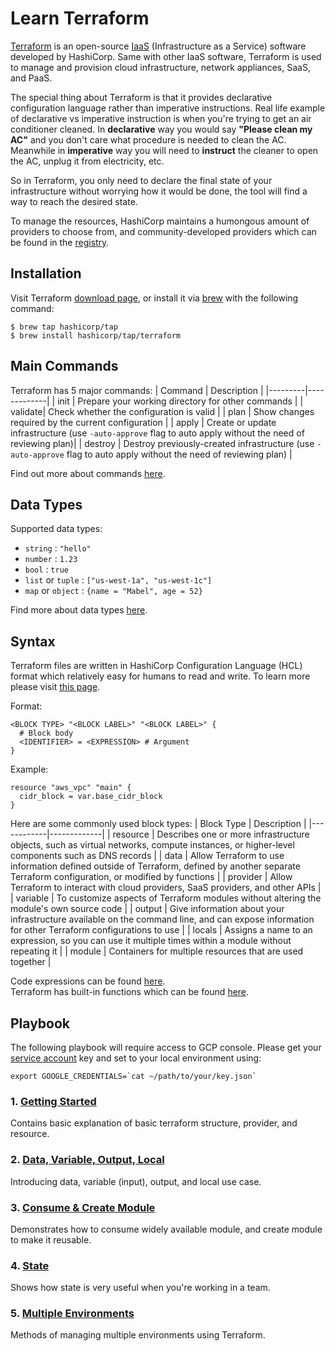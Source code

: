 # Learn Terraform

[Terraform](https://www.terraform.io/) is an open-source [IaaS](https://azure.microsoft.com/en-us/overview/what-is-iaas/) (Infrastructure as a Service) software developed by HashiCorp. Same with other IaaS software, Terraform is used to manage and provision cloud infrastructure, network appliances, SaaS, and PaaS.  

The special thing about Terraform is that it provides declarative configuration language rather than imperative instructions. Real life example of declarative vs imperative instruction is when you're trying to get an air conditioner cleaned. In **declarative** way you would say **"Please clean my AC"** and you don't care what procedure is needed to clean the AC. Meanwhile in **imperative** way you will need to **instruct** the cleaner to open the AC, unplug it from electricity, etc.  

So in Terraform, you only need to declare the final state of your infrastructure without worrying how it would be done, the tool will find a way to reach the desired state.  

To manage the resources, HashiCorp maintains a humongous amount of providers to choose from, and community-developed providers which can be found in the  [registry](https://registry.terraform.io/).

## Installation

Visit Terraform [download page](https://www.terraform.io/downloads), or install it via [brew](https://brew.sh/) with the following command:
```
$ brew tap hashicorp/tap
$ brew install hashicorp/tap/terraform
```

## Main Commands

Terraform has 5 major commands:
| Command | Description |
|---------|-------------|
| init    | Prepare your working directory for other commands |
| validate| Check whether the configuration is valid |
| plan    | Show changes required by the current configuration |
| apply   | Create or update infrastructure (use `-auto-approve` flag to auto apply without the need of reviewing plan)|
| destroy | Destroy previously-created infrastructure (use `-auto-approve` flag to auto apply without the need of reviewing plan) |

Find out more about commands [here](https://www.terraform.io/cli/commands).

## Data Types

Supported data types:
- `string` : `"hello"`
- `number` : `1.23`
- `bool` : `true`
- `list` or `tuple` : `["us-west-1a", "us-west-1c"]`
- `map` or `object` : `{name = "Mabel", age = 52}`

Find more about data types [here](https://www.terraform.io/language/expressions/types).

## Syntax
Terraform files are written in HashiCorp Configuration Language (HCL) format which relatively easy for humans to read and write. To learn more please visit [this page](https://www.terraform.io/language/syntax).  

Format:
```
<BLOCK TYPE> "<BLOCK LABEL>" "<BLOCK LABEL>" {
  # Block body
  <IDENTIFIER> = <EXPRESSION> # Argument
}
```
Example:
```
resource "aws_vpc" "main" {
  cidr_block = var.base_cidr_block
}
```

Here are some commonly used block types:
| Block Type | Description |
|------------|-------------|
| resource   | Describes one or more infrastructure objects, such as virtual networks, compute instances, or higher-level components such as DNS records |
| data       | Allow Terraform to use information defined outside of Terraform, defined by another separate Terraform configuration, or modified by functions |
| provider   | Allow Terraform to interact with cloud providers, SaaS providers, and other APIs |
| variable   | To customize aspects of Terraform modules without altering the module's own source code |
| output     | Give information about your infrastructure available on the command line, and can expose information for other Terraform configurations to use |
| locals     | Assigns a name to an expression, so you can use it multiple times within a module without repeating it |
| module     | Containers for multiple resources that are used together |

Code expressions can be found [here](https://www.terraform.io/language/expressions).  
Terraform has built-in functions which can be found [here](https://www.terraform.io/language/functions).

## Playbook

The following playbook will require access to GCP console. Please get your [service account](https://console.cloud.google.com/iam-admin/serviceaccounts) key and set to your local environment using:
```
export GOOGLE_CREDENTIALS=`cat ~/path/to/your/key.json`  
```

### 1. [Getting Started](1-getting-started)  
Contains basic explanation of basic terraform structure, provider, and resource.
### 2. [Data, Variable, Output, Local](2-data-variable-output-local)
Introducing data, variable (input), output, and local use case.
### 3. [Consume & Create Module](3-consume-and-create-module)
Demonstrates how to consume widely available module, and create module to make it reusable.
### 4. [State](4-state)
Shows how state is very useful when you're working in a team.
### 5. [Multiple Environments](5-multiple-environments)
Methods of managing multiple environments using Terraform.

